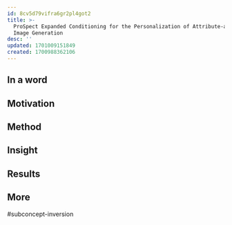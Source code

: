 ```yaml
---
id: 8cv5d79vifra6gr2pl4got2
title: >-
  ProSpect Expanded Conditioning for the Personalization of Attribute-aware
  Image Generation
desc: ''
updated: 1701009151849
created: 1700988362106
---
```


## In a word



## Motivation




## Method





## Insight





## Results





## More


#subconcept-inversion